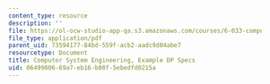 ```yaml
---
content_type: resource
description: ''
file: https://ol-ocw-studio-app-qa.s3.amazonaws.com/courses/6-033-computer-system-engineering-spring-2018/0649980669a7eb16b00f5ebedfd0215a_MIT6_033S18dp-2017.pdf
file_type: application/pdf
parent_uid: 73594177-84bd-559f-acb2-aadc9d04abe7
resourcetype: Document
title: Computer System Engineering, Example DP Specs
uid: 06499806-69a7-eb16-b00f-5ebedfd0215a
---
```

